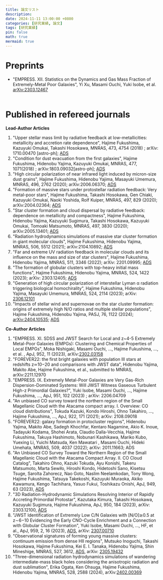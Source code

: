 ```yaml
---
title: 論文リスト
description: 
date: 2024-11-11 13:00:00 +0800
categories: [研究業績, 論文]
tags: [研究業績]
pin: false
math: true
mermaid: true
---
```

# Preprints
- "EMPRESS. XII. Statistics on the Dynamics and Gas Mass Fraction of Extremely-Metal Poor Galaxies", Yi Xu, Masami Ouchi, Yuki Isobe, et al. [arXiv:2303.12467](https://arxiv.org/abs/2303.12467)
<br><br>

# Published in refereed journals

**Lead-Author Articles**
1. "Upper stellar mass limit by radiative feedback at low-metallicities: metallicity and accretion rate dependence", Hajime Fukushima, Kazuyuki Omukai, Takashi Hosokawa, MNRAS, 473, 4754 (2018) ; arXiv: 1710.00470 [astro-ph]; [ADS](https://ui.adsabs.harvard.edu/abs/2018MNRAS.473.4754F/abstract)
2. "Condition for dust evacuation from the first galaxies", Hajime Fukushima, Hidenobu Yajima, Kazuyuki Omukai, MNRAS, 477, 1071(2018) ; arXiv:1803.09032[astro-ph]; [ADS](https://ui.adsabs.harvard.edu/abs/2018MNRAS.477.1071F/abstract)
3. "High circular polarization of near infrared light induced by micron-size dust grains", Hajime Fukushima, Hidenobu Yajima, Masayuki Umemura, MNRAS, 496, 2762 (2020); arXiv:2006.06370; [ADS](https://ui.adsabs.harvard.edu/abs/2020MNRAS.496.2762F/abstract)
4. "Formation of massive stars under protostellar radiation feedback: Very metal-poor stars", Hajime Fukushima, Takashi Hosokawa, Gen Chiaki, Kazuyuki Omukai, Naoki Yoshida, Rolf Kuiper, MNRAS, 497, 829 (2020);  arXiv:2004.02364; [ADS](https://ui.adsabs.harvard.edu/abs/2020MNRAS.497..829F/abstract)
5. "Star cluster formation and cloud dispersal by radiative feedback: dependence on metallicity and compactness", Hajime Fukushima, Hidenobu Yajima, Kazuyuki Sugimura, Takashi Hosokawa, Kazuyuki Omukai, Tomoaki Matsumoto, MNRAS, 497, 3830 (2020); arXiv:2005.13401; [ADS](https://ui.adsabs.harvard.edu/abs/2020MNRAS.497.3830F/abstract)
6. "Radiation hydrodynamics simulations of massive star cluster formation in giant molecular clouds", Hajime Fukushima, Hidenobu Yajima, MNRAS, 506, 5512 (2021); arXiv:2104.10892; [ADS](https://ui.adsabs.harvard.edu/abs/2021MNRAS.506.5512F/abstract)
7. "Far and extreme UV radiation feedback in molecular clouds and its influence on the mass and size of star clusters", Hajime Fukushima, Hidenobu Yajima, MNRAS, 511, 3346 (2022); arXiv: 2201.09995; [ADS](https://ui.adsabs.harvard.edu/abs/2022MNRAS.511.3346F/abstract)
8. "The formation of globular clusters with top-heavy initial mass functions", Hajime Fukushima, Hidenobu Yajima, MNRAS, 524, 1422 (2023); arXiv: 2303.12405; [ADS](https://ui.adsabs.harvard.edu/abs/2023MNRAS.524.1422F/abstract)
9. "Generation of high circular polarization of interstellar Lyman α radiation triggering biological homochirality", Hajime Fukushima, Hidenobu Yajima, Masayuki Umemura, MNRAS, 524, 2114 (2023); arXiv: [2306.12101](https://arxiv.org/abs/2306.12101)
10. "Impacts of stellar wind and supernovae on the star cluster formation: origins of extremely high N/O ratios and multiple stellar populations", Hajime Fukushima, Hidenobu Yajima, PASJ, 76, 1122 (2024); [arXiv:2404.10535](https://arxiv.org/abs/2404.10535); [ADS](https://ui.adsabs.harvard.edu/abs/2024PASJ...76.1122F/abstract)

**Co-Author Articles**
1. "EMPRESS. XI. SDSS and JWST Search for Local and z~4-5 Extremely Metal-Poor Galaxies (EMPGs): Clustering and Chemical Properties of Local EMPGs", Moka Nishigaki, Masami Ouchi, ..., Hajime Fukushima, ..., et al. , ApJ, 952, 11 (2023), arXiv:[2302.03158](https://arxiv.org/abs/2302.03158)
2. "FOREVER22: the first bright galaxies with population III stars at redshifts z≃10−20 and comparisons with JWST data", Hidenobu Yajima, Makito Abe, Hajime Fukushima, et al., submitted to MNRAS, arXiv:2211.12970
3. "EMPRESS. IX. Extremely Metal-Poor Galaxies are Very Gas-Rich Dispersion-Dominated Systems: Will JWST Witness Gaseous Turbulent High-z Primordial Galaxies?", Yuki Isobe, Masami Ouchi, ..., Hajime Fukushima, ..., ApJ, 951, 102 (2023) ; arXiv: 2206.04709
4. "An unbiased CO survey toward the northern region of the Small Magellanic Cloud with the Atacama compact array. I. Overview: CO cloud distributions", Tokuda Kazuki, Kondo Hiroshi, Ohno Takahiro, ..., Hajime Fukushima, ..., ApJ, 922, 171 (2021);  arXiv: 2108.09018
5. "FOREVER22: galaxy formation in protocluster regions", Hidenobu Yajima, Makito Abe, Sadegh Khochfar, Kentaro Nagamine, Akio K. Inoue, Tadayuki Kodama, Shohei Arata, Claudio Dalla-Vecchia, Hajime Fukushima, Takuya Hashimoto, Nobunari Kashikawa, Mariko Kubo, Yuexing Li, Yuichi Matsuda, Ken Mawatari , Masami Ouchi, Hideki Umehata, MNRAS, 509, 4037 (2022); arXiv: 2011.11663; ADS
6. "An Unbiased CO Survey Toward the Northern Region of the Small Magellanic Cloud with the Atacama Compact Array. II. CO Cloud Catalog", Takahiro Ohno, Kazuki Tokuda, Ayu Konishi, Takeru Matsumoto, Marta Sewiło, Hiroshi Kondo, Hidetoshi Sano, Kisetsu Tsuge, Sarolta Zahorecz, Nao Goto, Naslim Neelamkodan, Tony Wong, Hajime Fukushima, Tatsuya Takekoshi, Kazuyuki Muraoka, Akiko Kawamura, Kengo Tachihara, Yasuo Fukui, Toshikazu Onishi, ApJ, 949, 63 (2023), [ADS](https://ui.adsabs.harvard.edu/abs/2023ApJ...949...63O/abstract)
7. "3D Radiation-Hydrodynamic Simulations Resolving Interior of Rapidly Accreting Primordial Protostar", Kazutaka Kimura, Takashi Hosokawa, Kazuyuki Sugimura, Hajime Fukushima, ApJ, 950, 184 (2023), arXiv: 2303.12100, [ADS](https://ui.adsabs.harvard.edu/abs/2023ApJ...950..184K/abstract)
8. "JWST Identification of Extremely Low C/N Galaxies with [N/O]≳0.5 at z∼6−10 Evidencing the Early CNO-Cycle Enrichment and a Connection with Globular Cluster Formation", Yuki Isobe, Masami Ouchi, ..., HF, et al., ApJ, 959, 2, 16 (2023), [ADS](https://ui.adsabs.harvard.edu/abs/2023ApJ...959..100I/abstract), arXiv: [2307.00710](https://arxiv.org/abs/2307.00710)
9. "Observational signatures of forming young massive clusters: continuum emission from dense HII regions", Mutsuko Inoguchi, Takashi Hosokawa, Hajime Fukushima, Kei E. I. Tanaka, Hidenobu Yajima, Shin Mineshige, MNRAS, 527, 3612, [ADS](https://ui.adsabs.harvard.edu/abs/2024MNRAS.527.3612I/abstract), arXiv: [2305.19432](https://arxiv.org/abs/2305.19432)
10. "Three-dimensional radiation hydrodynamics simulations of wandering intermediate-mass black holes considering the anisotropic radiation and dust sublimation", Erika Ogata, Ken Ohsuga, Hajime Fukushima, Hidenobu Yajima, MNRAS, 528, 2588 (2024), arXiv:[2402.00369](https://arxiv.org/abs/2402.00369)

